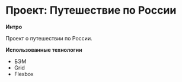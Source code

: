 # Проект: Путешествие по России

**Интро**

Проект о путешествии по России.

**Использованные технологии**
- БЭМ
- Grid
- Flexbox